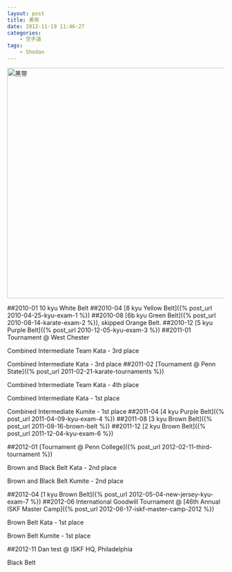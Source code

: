 ```yaml
--- 
layout: post
title: 黑带
date: 2012-11-19 11:46:27
categories:
    - 空手道
tags:
    - Shodan
---
```

<a href="http://www.flickr.com/photos/ztpala/8200552652/" title="黑带 by ztpala, on Flickr"><img src="http://farm9.staticflickr.com/8202/8200552652_5a02a6b2cd_c.jpg" width="800" height="534" alt="黑带"></a>

##2010-01
10 kyu White Belt
##2010-04
[8 kyu Yellow Belt]({% post_url 2010-04-25-kyu-exam-1 %})
##2010-08
[6b kyu Green Belt]({% post_url 2010-08-14-karate-exam-2 %}), skipped Orange Belt.
##2010-12
[5 kyu Purple Belt]({% post_url 2010-12-05-kyu-exam-3 %})
##2011-01
Tournament @ West Chester

Combined Intermediate Team Kata - 3rd place

Combined Intermediate Kata - 3rd place
##2011-02
[Tournament @ Penn State]({% post_url 2011-02-21-karate-tournaments %})

Combined Intermediate Team Kata - 4th place

Combined Intermediate Kata - 1st place

Combined Intermediate Kumite - 1st place
##2011-04
[4 kyu Purple Belt]({% post_url 2011-04-09-kyu-exam-4 %})
##2011-08
[3 kyu Brown Belt]({% post_url 2011-08-16-brown-belt %})
##2011-12
[2 kyu Brown Belt]({% post_url 2011-12-04-kyu-exam-6 %})

##2012-01
[Tournament @ Penn College]({% post_url 2012-02-11-third-tournament %})

Brown and Black Belt Kata - 2nd place

Brown and Black Belt Kumite - 2nd place

##2012-04
[1 kyu Brown Belt]({% post_url 2012-05-04-new-jersey-kyu-exam-7 %})
##2012-06
International Goodwill Tournament @ [46th Annual ISKF Master Camp]({% post_url 2012-06-17-iskf-master-camp-2012 %})

Brown Belt Kata - 1st place

Brown Belt Kumite - 1st place

##2012-11
Dan test @ ISKF HQ, Philadelphia

Black Belt
